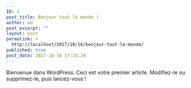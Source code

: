 ```yaml
---
ID: 1
post_title: Bonjour tout le monde !
author: ad
post_excerpt: ""
layout: post
permalink: >
  http://localhost/2017/10/16/bonjour-tout-le-monde/
published: true
post_date: 2017-10-16 17:35:24
---
```

Bienvenue dans WordPress. Ceci est votre premier article. Modifiez-le ou supprimez-le, puis lancez-vous !